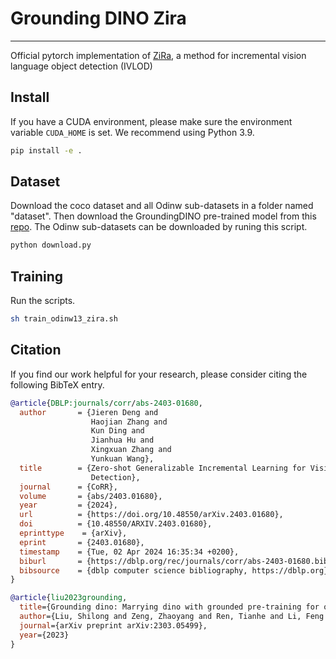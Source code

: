 # Grounding DINO Zira
---
Official pytorch implementation of [ZiRa](https://arxiv.org/abs/2403.01680), a method for incremental vision language object detection (IVLOD)

## Install 
If you have a CUDA environment, please make sure the environment variable `CUDA_HOME` is set. We recommend using Python 3.9. 

```bash
pip install -e .
```

## Dataset
Download the coco dataset and all Odinw sub-datasets in a folder named "dataset". Then download the GroundingDINO pre-trained model from this [repo](https://github.com/IDEA-Research/GroundingDINO). The Odinw sub-datasets can be downloaded by runing this script.

```bash
python download.py
```

## Training
Run the scripts.

```bash
sh train_odinw13_zira.sh
```

## Citation

If you find our work helpful for your research, please consider citing the following BibTeX entry.   

```bibtex
@article{DBLP:journals/corr/abs-2403-01680,
  author       = {Jieren Deng and
                  Haojian Zhang and
                  Kun Ding and
                  Jianhua Hu and
                  Xingxuan Zhang and
                  Yunkuan Wang},
  title        = {Zero-shot Generalizable Incremental Learning for Vision-Language Object
                  Detection},
  journal      = {CoRR},
  volume       = {abs/2403.01680},
  year         = {2024},
  url          = {https://doi.org/10.48550/arXiv.2403.01680},
  doi          = {10.48550/ARXIV.2403.01680},
  eprinttype    = {arXiv},
  eprint       = {2403.01680},
  timestamp    = {Tue, 02 Apr 2024 16:35:34 +0200},
  biburl       = {https://dblp.org/rec/journals/corr/abs-2403-01680.bib},
  bibsource    = {dblp computer science bibliography, https://dblp.org}
}
```

```bibtex
@article{liu2023grounding,
  title={Grounding dino: Marrying dino with grounded pre-training for open-set object detection},
  author={Liu, Shilong and Zeng, Zhaoyang and Ren, Tianhe and Li, Feng and Zhang, Hao and Yang, Jie and Li, Chunyuan and Yang, Jianwei and Su, Hang and Zhu, Jun and others},
  journal={arXiv preprint arXiv:2303.05499},
  year={2023}
}
```




